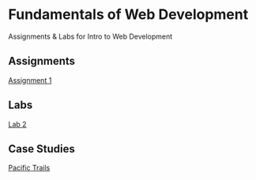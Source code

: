 # Fundamentals of Web Development
Assignments &amp; Labs for Intro to Web Development

## Assignments

[Assignment 1](https://ericgroh.github.io/fwd/asn1/asn1.html)

## Labs

[Lab 2](https://ericgroh.github.io/fwd/lab2/lab2.html)

## Case Studies

[Pacific Trails](https://ericgroh.github.io/fwd/pacific/index.html)

